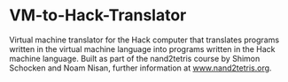 # VM-to-Hack-Translator
Virtual machine translator for the Hack computer that translates programs written in the virtual machine language into programs written in the Hack machine language. Built as part of the nand2tetris course by Shimon Schocken and Noam Nisan, further information at www.nand2tetris.org.
